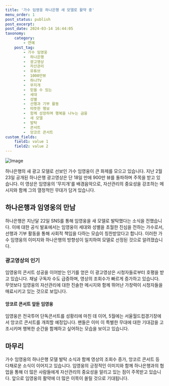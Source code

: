```yaml
---
title: '가수 임영웅 하나은행 새 모델로 활약 중'
menu_order: 1
post_status: publish
post_excerpt: 
post_date: 2024-03-14 16:44:05
taxonomy:
    category:
        - 연예
    post_tag:
        - 가수 임영웅
        -  하나은행
        -  광고영상
        -  자산관리
        -  유튜브
        -  1000만뷰
        -  하나TV
        -  무지개
        -  믿을 수 있는
        -  세대
        -  성별
        -  선행과 기부 활동
        -  따뜻한 행보
        -  함께 성장하며 행복을 나누는 금융
        -  새 모델
        -  발탁
        -  콘서트
        -  앙코르 콘서트
custom_fields:
    field1: value 1
    field2: value 2
---
```


![Image](https://ssl.pstatic.net/mimgnews/image/119/2024/03/13/0002809018_001_20240313170008990.png?type=w540)

하나은행의 새 광고 모델로 선보인 가수 임영웅이 큰 화제를 모으고 있습니다. 지난 2월 23일 공개된 하나은행 광고영상은 단 18일 만에 900만 뷰를 돌파하며 주목을 받고 있습니다. 이 영상은 임영웅의 '무지개'를 배경음악으로, 자산관리의 중요성을 강조하는 메시지와 함께 그의 열정적인 무대가 담겨 있습니다.
## 하나은행과 임영웅의 만남
하나은행은 지난달 22일 SNS를 통해 임영웅을 새 모델로 발탁했다는 소식을 전했습니다. 이에 대한 공식 발표에서는 임영웅이 세대와 성별을 초월한 진심을 전하는 가수로서, 선행과 기부 활동을 통해 사회적 책임을 다하는 모습이 칭찬받았다고 합니다. 이러한 가수 임영웅의 이미지와 하나은행의 방향성이 일치하여 모델로 선정된 것으로 알려졌습니다.
### 광고영상의 인기
임영웅의 콘서트 성공을 이어받는 인기를 얻은 이 광고영상은 시청자들로부터 호평을 받고 있습니다. 채널 구독자 수도 급증하며, 영상의 조회수가 빠르게 증가하고 있습니다. 무엇보다 임영웅의 자산관리에 대한 진솔한 메시지와 함께 뛰어난 가창력이 시청자들을 매료시키고 있는 것으로 보입니다.
#### 앙코르 콘서트 앞둔 임영웅
임영웅은 전국투어 단독콘서트를 성황리에 마친 데 이어, 5월에는 서울월드컵경기장에서 앙코르 콘서트를 개최할 예정입니다. 팬들은 이미 이 특별한 무대에 대한 기대감을 고조시키며 행복한 순간을 함께하고 싶어하는 모습을 보이고 있습니다.
## 마무리
가수 임영웅의 하나은행 모델 발탁 소식과 함께 영상의 조회수 증가, 앙코르 콘서트 등 다채로운 소식이 이어지고 있습니다. 임영웅의 긍정적인 이미지와 함께 하나은행과의 협업을 통해 더 많은 사람들에게 자산관리의 중요성을 알리고 있는 점이 주목받고 있습니다. 앞으로 임영웅의 활약에 더 많은 이목이 쏠릴 것으로 기대됩니다.
